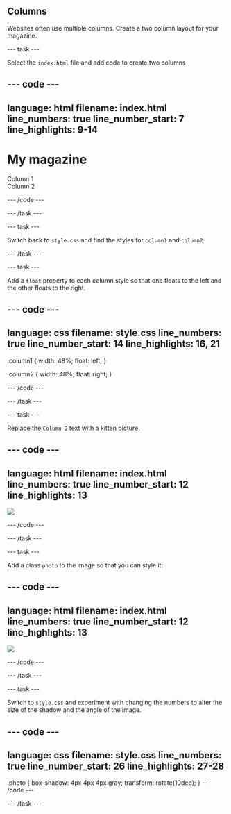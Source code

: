 ## Columns

Websites often use multiple columns. Create a two column layout for your magazine.

--- task ---

Select the `index.html` file and add code to create two columns 

--- code ---
---
language: html
filename: index.html
line_numbers: true
line_number_start: 7
line_highlights: 9-14
---
<body>
<h1>My magazine</h1>
<div class="column1">
	Column 1
</div>
<div class="column2">
	Column 2
</div>
</body>

--- /code ---

--- /task ---

--- task ---

Switch back to `style.css` and find the styles for `column1` and `column2`.

--- /task ---

--- task ---

Add a `float` property to each column style so that one floats to the left and the other floats to the right.

--- code ---
---
language: css
filename: style.css
line_numbers: true
line_number_start: 14
line_highlights: 16, 21
---
.column1 {
    width: 48%;
	float: left;
}

.column2 {
    width: 48%;
	float: right;
}

--- /code ---

--- /task ---

--- task ---

Replace the `Column 2` text with a kitten picture.

--- code ---
---
language: html
filename: index.html
line_numbers: true
line_number_start: 12
line_highlights: 13
---
<div class="column2">
	<img src="kitten.jpg">
</div>
</body>

--- /code ---

--- /task ---

--- task ---

Add a class `photo` to the image so that you can style it:

--- code ---
---
language: html
filename: index.html
line_numbers: true
line_number_start: 12
line_highlights: 13
---
<div class="column2">
	<img src="kitten.jpg" class="photo">
</div>
</body>

--- /code ---

--- /task ---

--- task ---

Switch to `style.css` and experiment with changing the numbers to alter the size of the shadow and the angle of the image.

--- code ---
---
language: css
filename: style.css
line_numbers: true
line_number_start: 26
line_highlights: 27-28
---
.photo {
    box-shadow: 4px 4px 4px gray;
    transform: rotate(10deg);
}
--- /code ---

--- /task ---

